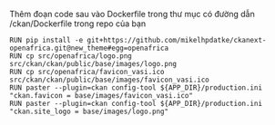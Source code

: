 Thêm đoạn code sau vào Dockerfile trong thư mục có đường dẫn /ckan/Dockerfile trong repo của bạn

```
RUN pip install -e git+https://github.com/mikelhpdatke/ckanext-openafrica.git@new_theme#egg=openafrica
RUN cp src/openafrica/logo.png src/ckan/ckan/public/base/images/logo.png
RUN cp src/openafrica/favicon_vasi.ico src/ckan/ckan/public/base/images/favicon_vasi.ico
RUN paster --plugin=ckan config-tool ${APP_DIR}/production.ini "ckan.favicon = base/images/favicon_vasi.ico"
RUN paster --plugin=ckan config-tool ${APP_DIR}/production.ini "ckan.site_logo = base/images/logo.png"
```
